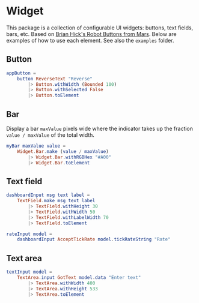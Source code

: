 # Widget

This package is a collection of configurable UI widgets: buttons, 
text fields, bars, etc.  Based on 
[Brian Hick's Robot Buttons from Mars](https://www.youtube.com/watch?v=PDyWP-0H4Zo).
Below are examples of how to use each element.  See 
also the `examples` folder.

## Button

```elm
appButton =
    button ReverseText "Reverse"
        |> Button.withWidth (Bounded 100)
        |> Button.withSelected False
        |> Button.toElement
```


## Bar 

Display a bar `maxValue` pixels wide where the indicator
takes up the fraction `value / maxValue` of the total width.

```elm
myBar maxValue value =
    Widget.Bar.make (value / maxValue)
        |> Widget.Bar.withRGBHex "#A00"
        |> Widget.Bar.toElement
```

## Text field

```elm
dashboardInput msg text label =
    TextField.make msg text label
        |> TextField.withHeight 30
        |> TextField.withWidth 50
        |> TextField.withLabelWidth 70
        |> TextField.toElement

rateInput model = 
    dashboardInput AcceptTickRate model.tickRateString "Rate"
```

## Text area

```elm
textInput model =
    TextArea.input GotText model.data "Enter text"
        |> TextArea.withWidth 400
        |> TextArea.withHeight 533
        |> TextArea.toElement
```